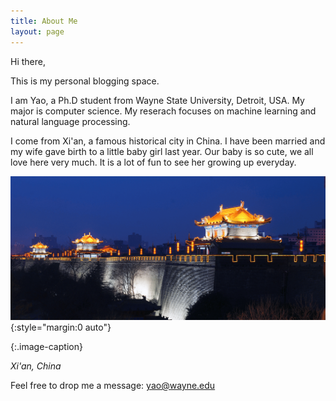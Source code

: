 ```yaml
---
title: About Me
layout: page
---
```


Hi there,

This is my personal blogging space. 

I am Yao, a Ph.D student from Wayne State University, Detroit, USA. My major is computer science. My reserach focuses on machine learning and natural language processing. 

I come from Xi'an, a famous historical city in China. I have been married and my wife gave birth to a little baby girl last year. Our baby is so cute, we all love here very much. It is a lot of fun to see her growing up everyday. 

![picture](../assets/images/xian.png){:style="margin:0 auto"}

{:.image-caption}

*Xi'an, China*

Feel free to drop me a message: yao@wayne.edu

